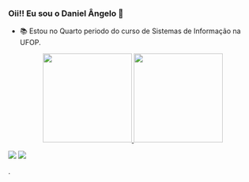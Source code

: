 ### Oii!! Eu sou o Daniel Ângelo 👋

- 📚 Estou no Quarto periodo do curso de Sistemas de Informação na UFOP.

<div align="center">
  <a href="https://github.com/danielangelo1">
  <img height="180em" src="https://github-readme-stats.vercel.app/api?username=danielangelo1&show_icons=true&theme=dark&include_all_commits=true&count_private=true"/>
  <img height="180em" src="https://github-readme-stats.vercel.app/api/top-langs/?username=danielangelo1&layout=compact&langs_count=7&theme=dark&count_private=true"/>
</div>

<div> 
 
  <a href = "mailto:danielangelo1234@gmail.com"><img src="https://img.shields.io/badge/-Gmail-%23333?style=for-the-badge&logo=gmail&logoColor=white" target="_blank"></a>
  <a href="https://www.linkedin.com/in/danielângelo" target="_blank"><img src="https://img.shields.io/badge/-LinkedIn-%230077B5?style=for-the-badge&logo=linkedin&logoColor=white" target="_blank"></a> 
</div>
   
.
